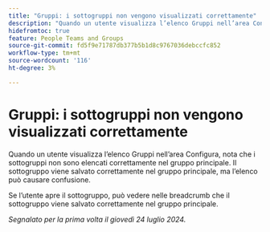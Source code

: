 ```yaml
---
title: "Gruppi: i sottogruppi non vengono visualizzati correttamente"
description: "Quando un utente visualizza l’elenco Gruppi nell’area Configurazione, nota che i sottogruppi non sono elencati correttamente nel gruppo principale. Il sottogruppo viene salvato correttamente nel gruppo principale, ma l’elenco può causare confusione."
hidefromtoc: true
feature: People Teams and Groups
source-git-commit: fd5f9e71787db377b5b1d8c9767036debccfc852
workflow-type: tm+mt
source-wordcount: '116'
ht-degree: 3%

---
```



# Gruppi: i sottogruppi non vengono visualizzati correttamente

Quando un utente visualizza l’elenco Gruppi nell’area Configura, nota che i sottogruppi non sono elencati correttamente nel gruppo principale. Il sottogruppo viene salvato correttamente nel gruppo principale, ma l’elenco può causare confusione.

Se l’utente apre il sottogruppo, può vedere nelle breadcrumb che il sottogruppo viene salvato correttamente nel gruppo principale.

_Segnalato per la prima volta il giovedì 24 luglio 2024._
